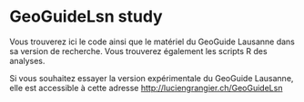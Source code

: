 # GeoGuideLsn study
Vous trouverez ici le code ainsi que le matériel du GeoGuide Lausanne dans sa version de recherche. Vous trouverez également les scripts R des analyses.

Si vous souhaitez essayer la version expérimentale du GeoGuide Lausanne, elle est accessible à cette adresse http://luciengrangier.ch/GeoGuideLsn
